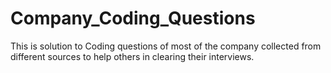 # Company_Coding_Questions

This is solution to Coding questions of most of the company collected from different sources to help others in clearing their interviews.
